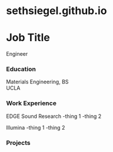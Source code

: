 # sethsiegel.github.io

# Job Title
Engineer

### Education
Materials Engineering, BS<br/>
UCLA<br/>

### Work Experience
EDGE Sound Research
-thing 1
-thing 2

Illumina
-thing 1
-thing 2

### Projects
